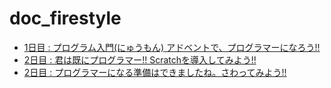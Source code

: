 # doc_firestyle


* [1日目 : プログラム入門(にゅうもん) アドベントで、プログラマーになろう!!](about_firestyle/about_firestyle.md)
* [2日目 : 君は既にプログラマー!! Scratchを導入してみよう!!](intro_scratch/intro_scratch.md)
* [2日目 : プログラマーになる準備はできましたね。さわってみよう!!](start_scratch/start_scratch.md)
